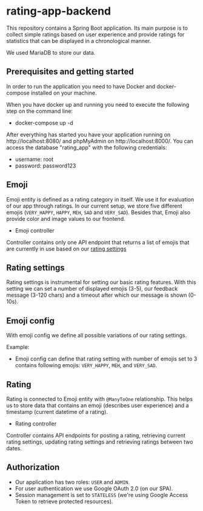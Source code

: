 # rating-app-backend

This repository contains a Spring Boot application. Its main purpose is to collect simple ratings based on user experience and provide ratings for
statistics that can be displayed in a chronological manner. 

We used MariaDB to store our data.

## Prerequisites and getting started
In order to run the application you need to have Docker and docker-compose installed on your machine.

When you have docker up and running you need to execute the following step on the command line:

* docker-compose up -d

After everything has started you have your application running on http://localhost:8080/ and phpMyAdmin on http://localhost:8000/. You can access the database 
"rating_app" with the following credentials:
* username: root
* password: password123

## Emoji
Emoji entity is defined as a rating category in itself. We use it for evaluation of our app through ratings. In our current setup, we store five different emojis (`VERY_HAPPY`, `HAPPY`, `MEH`, `SAD` and `VERY_SAD`). Besides that, Emoji also provide color and image values to our frontend.

* Emoji controller

Controller contains only one API endpoint that returns a list of emojis that are currently in use based on our [rating settings](##-rating-settings)

## Rating settings
Rating settings is instrumental for setting our basic rating features. With this setting we can set a number of displayed emojis (3-5), our feedback message (3-120 chars) and a timeout after which our message is shown (0-10s). 

## Emoji config
With emoji config we define all possible variations of our rating settings. 

Example:

* Emoji config can define that rating setting with number of emojis set to 3 contains following emojis: `VERY_HAPPY`, `MEH`, and `VERY_SAD`.

## Rating
Rating is connected to Emoji entity with `@ManyToOne` relationship. This helps us to store data that contains an emoji (describes user experience) and a timestamp (current datetime of a rating). 

* Rating controller

Controller contains API endpoints for posting a rating, retrieving current rating settings, updating rating settings and retrieving ratings between two dates.

## Authorization

* Our application has two roles: `USER` and `ADMIN`. 
* For user authentication we use Google OAuth 2.0 (on our SPA). 
* Session management is set to `STATELESS` (we're using Google Access Token to retrieve protected resources).



